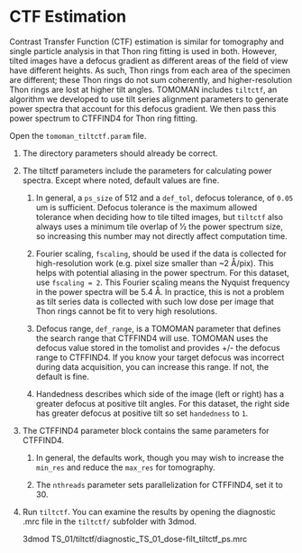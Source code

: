 # CTF Estimation

Contrast Transfer Function (CTF) estimation is similar for tomography and single particle analysis in that Thon ring fitting is used in both.
However, tilted images have a defocus gradient as different areas of the field of view have different heights.
As such, Thon rings from each area of the specimen are different; these Thon rings do not sum coherently, and higher-resolution Thon rings are lost at higher tilt angles. 
TOMOMAN includes `tiltctf`, an algorithm we developed to use tilt series alignment parameters to generate power spectra that account for this defocus gradient.
We then pass this power spectrum to CTFFIND4 for Thon ring fitting.

Open the `tomoman_tiltctf.param` file.

1. The directory parameters should already be correct.

2. The tiltctf parameters include the parameters for calculating power spectra.
Except where noted, default values are fine.

    1. In general, a `ps_size` of 512 and a `def_tol`, defocus tolerance, of `0.05` um is sufficient.
    Defocus tolerance is the maximum allowed tolerance when deciding how to tile tilted images, but `tiltctf` also always uses a minimum tile overlap of ½ the power spectrum size, so increasing this number may not directly affect computation time.

    2. Fourier scaling, `fscaling`, should be used if the data is collected for high-resolution work (e.g. pixel size smaller than ~2 Å/pix).
    This helps with potential aliasing in the power spectrum.
    For this dataset, use `fscaling = 2`.
    This Fourier scaling means the Nyquist frequency in the power spectra will be 5.4 Å.
    In practice, this is not a problem as tilt series data is collected with such low dose per image that Thon rings cannot be fit to very high resolutions.

    3. Defocus range, `def_range`, is a TOMOMAN parameter that defines the search range that CTFFIND4 will use.
    TOMOMAN uses the defocus value stored in the tomolist and provides +/- the defocus range to CTFFIND4.
    If you know your target defocus was incorrect during data acquisition, you can increase this range.
    If not, the default is fine.

    4. Handedness describes which side of the image (left or right) has a greater defocus at positive tilt angles.
    For this dataset, the right side has greater defocus at positive tilt so set `handedness` to `1`.

3. The CTFFIND4 parameter block contains the same parameters for CTFFIND4.

    1. In general, the defaults work, though you may wish to increase the `min_res` and reduce the `max_res` for tomography.

    2. The `nthreads` parameter sets parallelization for CTFFIND4, set it to 30.

4. Run `tiltctf`. You can examine the results by opening the diagnostic .mrc file in the `tiltctf/` subfolder with 3dmod.

    3dmod TS_01/tiltctf/diagnostic_TS_01_dose-filt_tiltctf_ps.mrc


